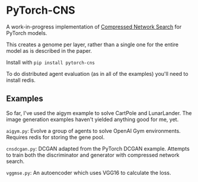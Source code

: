PyTorch-CNS
==============
A work-in-progress implementation of [Compressed Network Search](http://people.idsia.ch/~juergen/compressednetworksearch.html)
for PyTorch models.

This creates a genome per layer, rather than a single one for the entire model as is described in the paper.

Install with `pip install pytorch-cns`

To do distributed agent evaluation (as in all of the examples) you'll need
to install redis.

Examples
--------
So far, I've used the aigym example to solve CartPole and LunarLander.
The image generation examples haven't yielded anything good for me, yet.

`aigym.py`: Evolve a group of agents to solve OpenAI Gym environments. Requires
redis for storing the gene pool.

`cnsdcgan.py`: DCGAN adapted from the PyTorch DCGAN example. Attempts to train
both the discriminator and generator with compressed network search.

`vggmse.py`: An autoencoder which uses VGG16 to calculate the loss.
